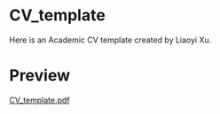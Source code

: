 # CV_template
Here is an Academic CV template created by Liaoyi Xu.
# Preview
[CV_template.pdf](https://github.com/t3isuan/CV_template/files/6215439/CV_template.pdf)
